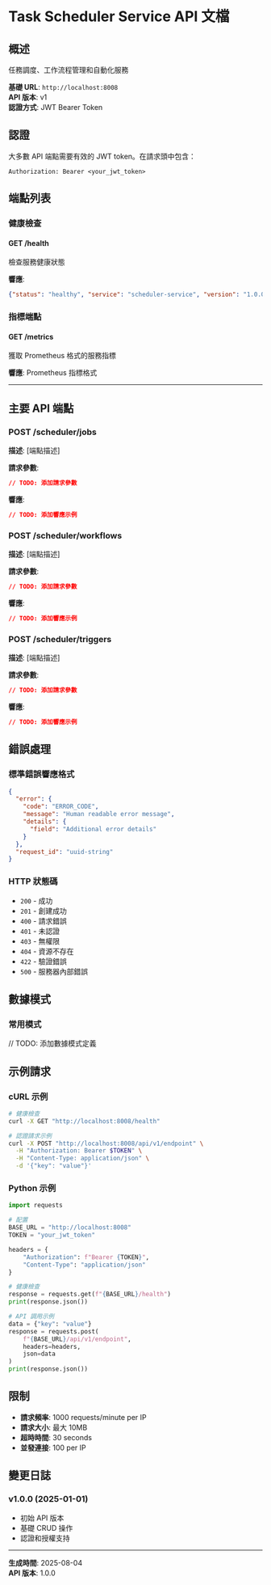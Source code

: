 # Task Scheduler Service API 文檔

## 概述

任務調度、工作流程管理和自動化服務

**基礎 URL**: `http://localhost:8008`  
**API 版本**: v1  
**認證方式**: JWT Bearer Token

## 認證

大多數 API 端點需要有效的 JWT token。在請求頭中包含：

```
Authorization: Bearer <your_jwt_token>
```

## 端點列表

### 健康檢查

#### GET /health
檢查服務健康狀態

**響應**:
```json
{"status": "healthy", "service": "scheduler-service", "version": "1.0.0"}
```

### 指標端點

#### GET /metrics
獲取 Prometheus 格式的服務指標

**響應**: Prometheus 指標格式

---

## 主要 API 端點


### POST /scheduler/jobs

**描述**: [端點描述]

**請求參數**: 
```json
// TODO: 添加請求參數
```

**響應**: 
```json
// TODO: 添加響應示例
```


### POST /scheduler/workflows

**描述**: [端點描述]

**請求參數**: 
```json
// TODO: 添加請求參數
```

**響應**: 
```json
// TODO: 添加響應示例
```


### POST /scheduler/triggers

**描述**: [端點描述]

**請求參數**: 
```json
// TODO: 添加請求參數
```

**響應**: 
```json
// TODO: 添加響應示例
```


## 錯誤處理

### 標準錯誤響應格式

```json
{
  "error": {
    "code": "ERROR_CODE",
    "message": "Human readable error message",
    "details": {
      "field": "Additional error details"
    }
  },
  "request_id": "uuid-string"
}
```

### HTTP 狀態碼

- `200` - 成功
- `201` - 創建成功  
- `400` - 請求錯誤
- `401` - 未認證
- `403` - 無權限
- `404` - 資源不存在
- `422` - 驗證錯誤
- `500` - 服務器內部錯誤

## 數據模式

### 常用模式

// TODO: 添加數據模式定義

## 示例請求

### cURL 示例

```bash
# 健康檢查
curl -X GET "http://localhost:8008/health"

# 認證請求示例
curl -X POST "http://localhost:8008/api/v1/endpoint" \
  -H "Authorization: Bearer $TOKEN" \
  -H "Content-Type: application/json" \
  -d '{"key": "value"}'
```

### Python 示例

```python
import requests

# 配置
BASE_URL = "http://localhost:8008"
TOKEN = "your_jwt_token"

headers = {
    "Authorization": f"Bearer {TOKEN}",
    "Content-Type": "application/json"
}

# 健康檢查
response = requests.get(f"{BASE_URL}/health")
print(response.json())

# API 調用示例
data = {"key": "value"}
response = requests.post(
    f"{BASE_URL}/api/v1/endpoint",
    headers=headers,
    json=data
)
print(response.json())
```

## 限制

- **請求頻率**: 1000 requests/minute per IP
- **請求大小**: 最大 10MB
- **超時時間**: 30 seconds
- **並發連接**: 100 per IP

## 變更日誌

### v1.0.0 (2025-01-01)
- 初始 API 版本
- 基礎 CRUD 操作
- 認證和授權支持

---

**生成時間**: 2025-08-04  
**API 版本**: 1.0.0
